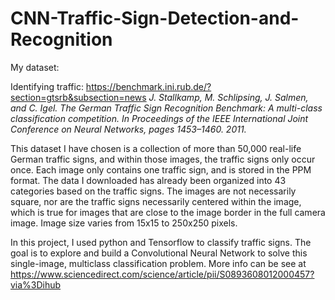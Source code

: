 # CNN-Traffic-Sign-Detection-and-Recognition

My dataset:

Identifying traffic: https://benchmark.ini.rub.de/?section=gtsrb&subsection=news
_J. Stallkamp, M. Schlipsing, J. Salmen, and C. Igel. The German Traffic Sign Recognition Benchmark: A multi-class classification competition. In Proceedings of the IEEE International Joint Conference on Neural Networks, pages 1453–1460. 2011._

This dataset I have chosen is a collection of more than 50,000 real-life German traffic signs, and within those images, the traffic signs only occur once. Each image only contains one traffic sign, and is stored in the PPM format. The data I downloaded has already been organized into 43 categories based on the traffic signs. The images are not necessarily square, nor are the traffic signs necessarily centered within the image, which is true for images that are close to the image border in the full camera image. Image size varies from 15x15 to 250x250 pixels.

In this project, I used python and Tensorflow to classify traffic signs. The goal is to explore and build a Convolutional Neural Network to solve this single-image, multiclass classification problem. More info can be see at https://www.sciencedirect.com/science/article/pii/S0893608012000457?via%3Dihub


